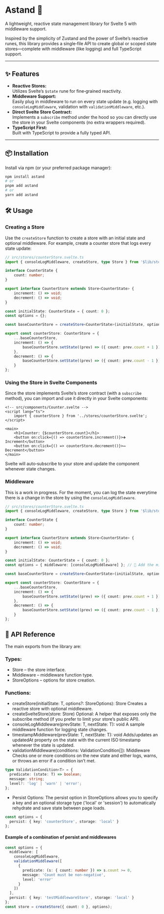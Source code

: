 # Astand 🚀

A lightweight, reactive state management library for Svelte 5 with middleware support.

Inspired by the simplicity of Zustand and the power of Svelte’s reactive runes, this library provides a single‑file API to create global or scoped state stores—complete with middleware (like logging) and full TypeScript support.

---

## ✨ Features

- **Reactive Stores:**  
  Utilizes Svelte’s `$state` rune for fine‑grained reactivity.
- **Middleware Support:**  
  Easily plug in middleware to run on every state update (e.g. logging with `consoleLogMiddleware`, validation with `validationMiddleware`, etc.).
- **Direct Svelte Store Contract:**  
  Implements a `subscribe` method under the hood so you can directly use the store in your Svelte components (no extra wrappers required).
- **TypeScript First:**  
  Built with TypeScript to provide a fully typed API.

---

## 📦 Installation

Install via npm (or your preferred package manager):

```bash
npm install astand
# or
pnpm add astand
# or
yarn add astand
```

## 🛠 Usage

### Creating a Store

Use the `createStore` function to create a store with an initial state and optional middleware. For example, create a counter store that logs every state update:

```ts
// src/stores/counterStore.svelte.ts
import { consoleLogMiddleware, createStore, type Store } from '$lib/store.svelte.js';

interface CounterState {
	count: number;
}

export interface CounterStore extends Store<CounterState> {
	increment: () => void;
	decrement: () => void;
}

const initialState: CounterState = { count: 0 };
const options = {};

const baseCounterStore = createStore<CounterState>(initialState, options);

export const counterStore: CounterStore = {
	...baseCounterStore,
	increment: () => {
		baseCounterStore.setState((prev) => ({ count: prev.count + 1 }));
	},
	decrement: () => {
		baseCounterStore.setState((prev) => ({ count: prev.count - 1 }));
	}
};
```

### Using the Store in Svelte Components

Since the store implements Svelte’s store contract (with a `subscribe` method), you can import and use it directly in your Svelte components:

```svelte
<!-- src/components/Counter.svelte -->
<script lang="ts">
	import { counterStore } from '../stores/counterStore.svelte';
</script>

<main>
	<h1>Counter: {$counterStore.count}</h1>
	<button on:click={() => counterStore.increment()}>➕ Increment</button>
	<button on:click={() => counterStore.decrement()}>➖ Decrement</button>
</main>
```

Svelte will auto‑subscribe to your store and update the component whenever state changes.

### Middleware

This is a work in progress. For the moment, you can log the state everytime there is a change in the store by using the `consoleLogMiddleware`.

```ts
// src/stores/counterStore.svelte.ts
import { consoleLogMiddleware, createStore, type Store } from '$lib/store.svelte.js';

interface CounterState {
	count: number;
}

export interface CounterStore extends Store<CounterState> {
	increment: () => void;
	decrement: () => void;
}

const initialState: CounterState = { count: 0 };
const options = { middleware: [consoleLogMiddleware] }; // 🚀 Add the middleware here!

const baseCounterStore = createStore<CounterState>(initialState, options);

export const counterStore: CounterStore = {
	...baseCounterStore,
	increment: () => {
		baseCounterStore.setState((prev) => ({ count: prev.count + 1 }));
	},
	decrement: () => {
		baseCounterStore.setState((prev) => ({ count: prev.count - 1 }));
	}
};
```

## 🔌 API Reference

The main exports from the library are:

### Types:

- Store<T> – the store interface.
- Middleware<T> – middleware function type.
- StoreOptions<T> – options for store creation.

### Functions:

- createStore<T>(initialState: T, options?: StoreOptions<T>): Store<T>
  Creates a reactive store with optional middleware.
- createSvelteStore<T>(store: Store<T>)
  Optional: A helper that exposes only the subscribe method (if you prefer to limit your store’s public API).
- consoleLogMiddleware<T>(prevState: T, nextState: T): void
  A sample middleware function for logging state changes.
- timestampMiddleware<T extends object>(prevState: T, nextState: T): void
  Adds/updates an updatedAt property on the state with the current ISO timestamp whenever the state is updated.
- validationMiddleware<T>(conditions: ValidationCondition<T>[]): Middleware<T>
  Checks one or more conditions on the new state and either logs, warns, or throws an error if a condition isn’t met.

```ts
type ValidationCondition<T> = {
  predicate: (state: T) => boolean;
  message: string;
  level?: 'log' | 'warn' | 'error';
};
```

- Persist Options: The persist option in StoreOptions<T> allows you to specify a key and an optional storage type ('local' or 'session') to automatically rehydrate and save state between page loads.

```ts
const options = {
  persist: { key: 'counterStore', storage: 'local' }
};
```

#### Example of a combination of persist and middlewares


```ts
const options = {
  middleware: [
	consoleLogMiddleware,
    validationMiddleware([
      {
        predicate: (s: { count: number }) => s.count >= 0,
        message: 'Count must be non-negative',
        level: 'error'
      }
    ])
  ],
  persist: { key: 'testMiddlewareStore', storage: 'local' }
};
const store = createStore({ count: 0 }, options);
```